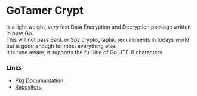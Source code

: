 GoTamer Crypt
=============

Is a light weight, very fast Data Encryption and Decryption package written in pure Go.  
This will not pass Bank or Spy cryptographic requirements in todays world but is good enough for most everything else.  
It is rune aware, it supports the full line of Go UTF-8 characters

### Links
 * [Pkg Documantation](http://go.pkgdoc.org/bitbucket.org/gotamer/crypt "GoTamer Pkg Documentation")
 * [Repository](https://bitbucket.org/gotamer/crypt "GoTamer Repository")